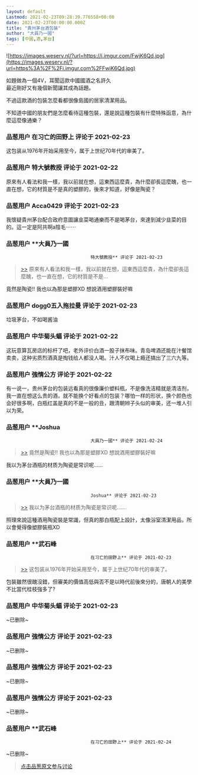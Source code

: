 ```yaml
---
layout: default
Lastmod: 2021-02-23T09:28:39.776558+00:00
date: 2021-02-23T00:00:00.000Z
title: "貴州茅台酒包裝"
author: "大員乃一國"
tags: [中國,酒,茅台]
---
```


![https://images.weserv.nl/?url=https://i.imgur.com/FwjK6Qd.jpg](https://images.weserv.nl/?url=https%3A%2F%2Fi.imgur.com%2FFwjK6Qd.jpg)  
  
  
如題做為一個4V，耳聞這款中國國酒之名許久  
最近剛好又有幾個新聞讓其成為話題。  
  
不過這款酒的包裝怎麼看都很像島國的居家清潔用品。  
  
  
不知道中國的朋友們是怎麼看待這種包裝，還是說這種包裝有什麼特殊函意，為什麼這麼像通樂？

            
### 品葱用户 **在习亡的田野上** 评论于 2021-02-23
        
这包装从1976年开始采用至今，属于上世纪70年代的审美了。
        


            
### 品葱用户 **特大號教授** 评论于 2021-02-22
        
原來有人看法和我一樣，我以前就在想，這東西這麼貴，為什麼卻長這麼醜，也一直在想，它的材質是不是真的塑膠的，後來才知道，好像是陶瓷？
        


            
### 品葱用户 **Acca0429** 评论于 2021-02-23
        
我懷疑貴州茅台配合政府意圖讓韭菜喝通樂而不是喝茅台，來達到減少韭菜的目的。這一定是阿共啊a陰毛⋯⋯
        


            
### 品葱用户 **大員乃一國				
									特大號教授** 评论于 2021-02-23
        
> [\>>]( "/article/item_id-605635#") 原來有人看法和我一樣，我以前就在想，這東西這麼貴，為什麼卻長這麼醜，也一直在想，它的材質是不是...

  
竟然是陶瓷!! 我也以為那是塑膠XD 想說酒用塑膠裝好嘛
        


            
### 品葱用户 **dogg0五入拖拉曼** 评论于 2021-02-23
        
垃圾茅台，不如喝酱油
        


            
### 品葱用户 **中华菊头蝠** 评论于 2021-02-22
        
这玩意算瓦房店的标杆了吧，老外评价白酒一股子抹布味。青岛啤酒还能在汁餐馆卖卖，这种劣质烈酒真是掏钱给人都没人喝。汁人不仅喝上瘾还搞出了三六九等。
        


            
### 品葱用户 **強情公方** 评论于 2021-02-22
        
有一说一，贵州茅台的包装远看真的很像廉价塑料瓶，不是像洗洁精就是清洁剂，我一直在想这么贵的酒，就不能换个好看点的包装？哪怕一样的形状，换个颜色也会好很多啊，白瓶红盖是真的不是一般的丑，跟清朝辫子头似的审美，还一堆人引以为荣。
        


            
### 品葱用户 **Joshua				
									大員乃一國** 评论于 2021-02-24
        
> [\>>]( "/article/item_id-605776#") 竟然是陶瓷!! 我也以為那是塑膠XD 想說酒用塑膠裝好嘛

  
  
我以为茅台酒瓶的材质为陶瓷是常识呢……
        


            
### 品葱用户 **大員乃一國				
									Joshua** 评论于 2021-02-23
        
> [\>>]( "/article/item_id-605991#") 我以为茅台酒瓶的材质为陶瓷是常识呢……

  
  
照理來說這種酒用陶瓷裝是常識，但真的那白瓶配上設計，太像浴室清潔用品，所以會覺得像塑膠裝瓶XD
        


            
### 品葱用户 **武石峰				
									在习亡的田野上** 评论于 2021-02-23
        
> [\>>]( "/article/item_id-605598#") 这包装从1976年开始采用至今，属于上世纪70年代的审美了。

  
包裝雖然很醜沒錯，但審美的價值高低與否不是以時代前後來分的，唐朝人的美學不比當代桂枝強多了?
        


            
### 品葱用户 **中华菊头蝠** 评论于 2021-02-23
        
~已删除~
        


            
### 品葱用户 **強情公方** 评论于 2021-02-23
        
~已删除~
        


            
### 品葱用户 **強情公方** 评论于 2021-02-23
        
~已删除~
        


            
### 品葱用户 **強情公方** 评论于 2021-02-23
        
~已删除~
        


            
### 品葱用户 **武石峰				
									在习亡的田野上** 评论于 2021-02-24
        
~已删除~
        






> [点击品葱原文参与讨论](https://pincong.rocks/article/29817)

